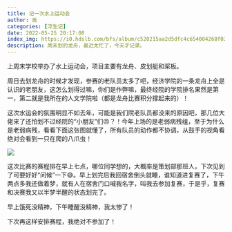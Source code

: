 ```yaml
---
title: 记一次水上运动会
author: 胤
categories: [浮生记]
date: 2022-05-25 20:17:00
index_img: https://i0.hdslb.com/bfs/album/c520215aa2d5dfc4c654004268f0242ce569760e.jpg@600w.webp
description: 周末划的龙舟，最近太忙了，今天才记录。
---
```


上周末学校举办了水上运动会，项目主要有龙舟、皮划艇和桨板。

周日去划龙舟的时候才发现，参赛的老队员太多了吧，经济学院的一条龙舟上全是认识的老朋友，这怎么划得过嘛，你们是作弊嘛，最终经院的学院排名果然是第一，第二就是我所在的人文学院啦（都是龙舟比赛积分撑起来的）！

这次水运会的氛围明显不如去年，可能是我们院老队员都没来的原因吧，那几位大佬来了还怕划不过经院的“小朋友”们😠？！今年上场的是老弱病残组，至于为什么是老弱病残，看看下面这张图就懂了，所有队员的动作都不协调，从鼓手的视角看绝对会看到一只在爬的八爪虫！

![](https://i0.hdslb.com/bfs/album/a54292ee611a8203e385a89ae73cf2694f19689d.jpg@500w.webp)

这次比赛的赛程排在早上七点，哪位同学想的，大概率是策划部那班人，下次见到了可要好好“问候”一下😅。早上划完后我回宿舍倒头就睡，谁知道进复赛了，下午两点多我还做着梦，就有人在宿舍门口喊我名字，叫我去参加复赛，于是乎，复赛和决赛我又以半梦半醒的状态划完了。

早上饿死没精神，下午睡醒没精神，我太惨了！

下次再这样安排赛程，我绝对不参加了！